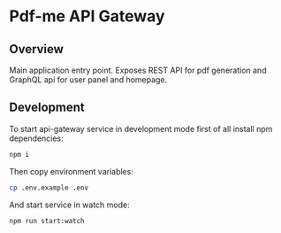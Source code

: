 # Pdf-me API Gateway

## Overview

Main application entry point. Exposes REST API for pdf generation and GraphQL api for user panel and homepage.

## Development

To start api-gateway service in development mode first of all install npm dependencies:

```bash
npm i
```

Then copy environment variables:

```bash
cp .env.example .env
```

And start service in watch mode:

```bash
npm run start:watch
```
